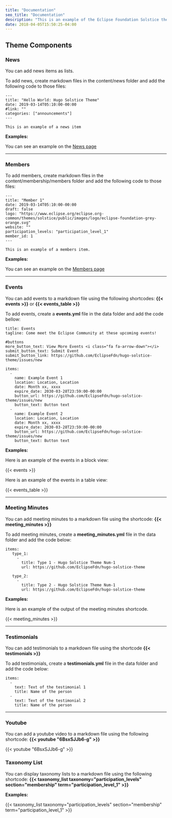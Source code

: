 ```yaml
---
title: "Documentation"
seo_title: "Documentation"
description: "This is an example of the Eclipse Foundation Solstice theme for Hugo."
date: 2018-04-05T15:50:25-04:00
---
```


## Theme Components

### News

You can add news items as lists.

To add news, create markdown files in the content/news folder and add the following code to those files:

~~~~
---
title: "Hello World: Hugo Solstice Theme"
date: 2019-03-14T05:10:00-00:00
#link: ""
categories: ["announcements"]
---

This is an example of a news item
~~~~

**Examples:**

You can see an example on the [News page](/news/)

---

### Members

To add members, create markdown files in the content/membership/members folder and add the following code to those files:

~~~~
---
title: "Member 1"
date: 2019-03-14T05:10:00-00:00
draft: false
logo: "https://www.eclipse.org/eclipse.org-common/themes/solstice/public/images/logo/eclipse-foundation-grey-orange.svg"
website: ""
participation_levels: "participation_level_1"
member_id: 1
---

This is an example of a members item.
~~~~

**Examples:**

You can see an example on the [Members page](/membership/members/)

---

### Events

You can add events to a markdown file using the following shortcodes: **{{&lt; events &gt;}}** or **{{&lt; events_table &gt;}}**

To add events, create a **events.yml** file in the data folder and add the code bellow:

~~~~
title: Events
tagline: Come meet the Eclipse Community at these upcoming events!

#buttons
more_button_text: View More Events <i class="fa fa-arrow-down"></i>
submit_button_text: Submit Event
submit_button_link: https://github.com/EclipseFdn/hugo-solstice-theme/issues/new

items:
  -
    name: Example Event 1
    location: Location, Location
    date: Month xx, xxxx
    expire_date: 2030-03-28T23:59:00-00:00
    button_url: https://github.com/EclipseFdn/hugo-solstice-theme/issues/new
    button_text: Button text
  -
    name: Example Event 2
    location: Location, Location
    date: Month xx, xxxx
    expire_date: 2030-03-28T23:59:00-00:00
    button_url: https://github.com/EclipseFdn/hugo-solstice-theme/issues/new
    button_text: Button text
~~~~

**Examples:**

Here is an example of the events in a block view:

{{< events >}}

Here is an example of the events in a table view:

{{< events_table >}}

---

### Meeting Minutes

You can add meeting minutes to a markdown file using the shortcode: **{{&lt; meeting_minutes &gt;}}**

To add meeting minutes, create a **meeting_minutes.yml** file in the data folder and add the code below:

~~~~
items:
   type_1:
     -
       title: Type 1 - Hugo Solstice Theme Num-1
       url: https://github.com/EclipseFdn/hugo-solstice-theme

   type_2:
     -
       title: Type 2 - Hugo Solstice Theme Num-1
       url: https://github.com/EclipseFdn/hugo-solstice-theme
~~~~

**Examples:**

Here is an example of the output of the meeting minutes shortcode.

{{< meeting_minutes >}}

---

### Testimonials

You can add testimonials to a markdown file using the shortcode **{{&lt; testimonials &gt;}}**

To add testimonials, create a **testimonials.yml** file in the data folder and add the code below:

~~~~
items:
  -
    text: Text of the testimonial 1
    title: Name of the person
  -
    text: Text of the testimonial 2
    title: Name of the person
~~~~

---

### Youtube

You can add a youtube video to a markdown file using the following shortcode: **{{&lt; youtube &quot;6BsxSJJb6-g&quot; &gt;}}**

{{< youtube "6BsxSJJb6-g" >}}

### Taxonomy List

You can display taxonomy lists to a markdown file using the following shortcode: **{{&lt; taxonomy_list taxonomy=&quot;participation_levels&quot; section=&quot;membership&quot; term=&quot;participation_level_1&quot; &gt;}}**

**Examples:**

{{< taxonomy_list taxonomy="participation_levels" section="membership" term="participation_level_1" >}}